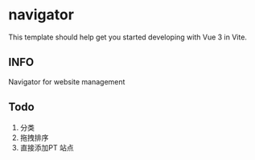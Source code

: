 # navigator

This template should help get you started developing with Vue 3 in Vite.

## INFO

Navigator for website management

## Todo

1. 分类
2. 拖拽排序
3. 直接添加PT 站点